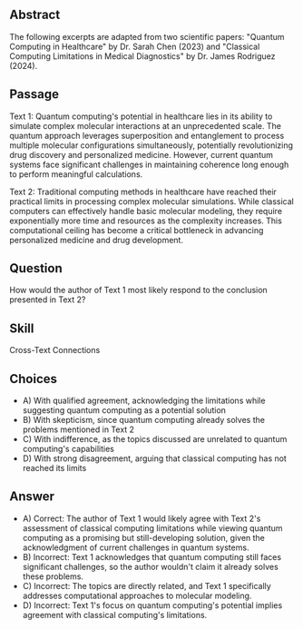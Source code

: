 ## Abstract
The following excerpts are adapted from two scientific papers: "Quantum Computing in Healthcare" by Dr. Sarah Chen (2023) and "Classical Computing Limitations in Medical Diagnostics" by Dr. James Rodriguez (2024).

## Passage
Text 1:
Quantum computing's potential in healthcare lies in its ability to simulate complex molecular interactions at an unprecedented scale. The quantum approach leverages superposition and entanglement to process multiple molecular configurations simultaneously, potentially revolutionizing drug discovery and personalized medicine. However, current quantum systems face significant challenges in maintaining coherence long enough to perform meaningful calculations.

Text 2:
Traditional computing methods in healthcare have reached their practical limits in processing complex molecular simulations. While classical computers can effectively handle basic molecular modeling, they require exponentially more time and resources as the complexity increases. This computational ceiling has become a critical bottleneck in advancing personalized medicine and drug development.

## Question
How would the author of Text 1 most likely respond to the conclusion presented in Text 2?

## Skill
Cross-Text Connections

## Choices
- A) With qualified agreement, acknowledging the limitations while suggesting quantum computing as a potential solution
- B) With skepticism, since quantum computing already solves the problems mentioned in Text 2
- C) With indifference, as the topics discussed are unrelated to quantum computing's capabilities
- D) With strong disagreement, arguing that classical computing has not reached its limits

## Answer
- A) Correct: The author of Text 1 would likely agree with Text 2's assessment of classical computing limitations while viewing quantum computing as a promising but still-developing solution, given the acknowledgment of current challenges in quantum systems.
- B) Incorrect: Text 1 acknowledges that quantum computing still faces significant challenges, so the author wouldn't claim it already solves these problems.
- C) Incorrect: The topics are directly related, and Text 1 specifically addresses computational approaches to molecular modeling.
- D) Incorrect: Text 1's focus on quantum computing's potential implies agreement with classical computing's limitations.